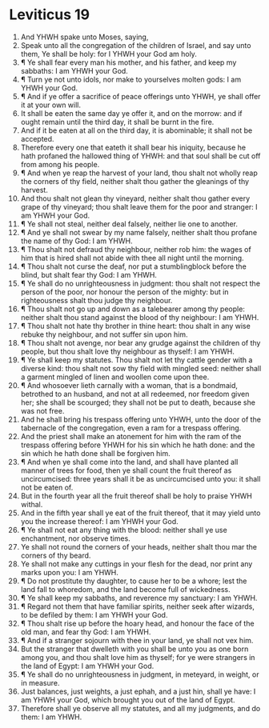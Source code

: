 ﻿# Leviticus 19
1. And YHWH spake unto Moses, saying, 
2. Speak unto all the congregation of the children of Israel, and say unto them, Ye shall be holy: for I YHWH your God am holy. 
3. ¶ Ye shall fear every man his mother, and his father, and keep my sabbaths: I am YHWH your God. 
4. ¶ Turn ye not unto idols, nor make to yourselves molten gods: I am YHWH your God. 
5. ¶ And if ye offer a sacrifice of peace offerings unto YHWH, ye shall offer it at your own will. 
6. It shall be eaten the same day ye offer it, and on the morrow: and if ought remain until the third day, it shall be burnt in the fire. 
7. And if it be eaten at all on the third day, it is abominable; it shall not be accepted. 
8. Therefore every one that eateth it shall bear his iniquity, because he hath profaned the hallowed thing of YHWH: and that soul shall be cut off from among his people. 
9. ¶ And when ye reap the harvest of your land, thou shalt not wholly reap the corners of thy field, neither shalt thou gather the gleanings of thy harvest. 
10. And thou shalt not glean thy vineyard, neither shalt thou gather every grape of thy vineyard; thou shalt leave them for the poor and stranger: I am YHWH your God. 
11. ¶ Ye shall not steal, neither deal falsely, neither lie one to another. 
12. ¶ And ye shall not swear by my name falsely, neither shalt thou profane the name of thy God: I am YHWH. 
13. ¶ Thou shalt not defraud thy neighbour, neither rob him: the wages of him that is hired shall not abide with thee all night until the morning. 
14. ¶ Thou shalt not curse the deaf, nor put a stumblingblock before the blind, but shalt fear thy God: I am YHWH. 
15. ¶ Ye shall do no unrighteousness in judgment: thou shalt not respect the person of the poor, nor honour the person of the mighty: but in righteousness shalt thou judge thy neighbour. 
16. ¶ Thou shalt not go up and down as a talebearer among thy people: neither shalt thou stand against the blood of thy neighbour: I am YHWH. 
17. ¶ Thou shalt not hate thy brother in thine heart: thou shalt in any wise rebuke thy neighbour, and not suffer sin upon him. 
18. ¶ Thou shalt not avenge, nor bear any grudge against the children of thy people, but thou shalt love thy neighbour as thyself: I am YHWH. 
19. ¶ Ye shall keep my statutes. Thou shalt not let thy cattle gender with a diverse kind: thou shalt not sow thy field with mingled seed: neither shall a garment mingled of linen and woollen come upon thee. 
20. ¶ And whosoever lieth carnally with a woman, that is a bondmaid, betrothed to an husband, and not at all redeemed, nor freedom given her; she shall be scourged; they shall not be put to death, because she was not free. 
21. And he shall bring his trespass offering unto YHWH, unto the door of the tabernacle of the congregation, even a ram for a trespass offering. 
22. And the priest shall make an atonement for him with the ram of the trespass offering before YHWH for his sin which he hath done: and the sin which he hath done shall be forgiven him. 
23. ¶ And when ye shall come into the land, and shall have planted all manner of trees for food, then ye shall count the fruit thereof as uncircumcised: three years shall it be as uncircumcised unto you: it shall not be eaten of. 
24. But in the fourth year all the fruit thereof shall be holy to praise YHWH withal. 
25. And in the fifth year shall ye eat of the fruit thereof, that it may yield unto you the increase thereof: I am YHWH your God. 
26. ¶ Ye shall not eat any thing with the blood: neither shall ye use enchantment, nor observe times. 
27. Ye shall not round the corners of your heads, neither shalt thou mar the corners of thy beard. 
28. Ye shall not make any cuttings in your flesh for the dead, nor print any marks upon you: I am YHWH. 
29. ¶ Do not prostitute thy daughter, to cause her to be a whore; lest the land fall to whoredom, and the land become full of wickedness. 
30. ¶ Ye shall keep my sabbaths, and reverence my sanctuary: I am YHWH. 
31. ¶ Regard not them that have familiar spirits, neither seek after wizards, to be defiled by them: I am YHWH your God. 
32. ¶ Thou shalt rise up before the hoary head, and honour the face of the old man, and fear thy God: I am YHWH. 
33. ¶ And if a stranger sojourn with thee in your land, ye shall not vex him. 
34. But the stranger that dwelleth with you shall be unto you as one born among you, and thou shalt love him as thyself; for ye were strangers in the land of Egypt: I am YHWH your God. 
35. ¶ Ye shall do no unrighteousness in judgment, in meteyard, in weight, or in measure. 
36. Just balances, just weights, a just ephah, and a just hin, shall ye have: I am YHWH your God, which brought you out of the land of Egypt. 
37. Therefore shall ye observe all my statutes, and all my judgments, and do them: I am YHWH. 
